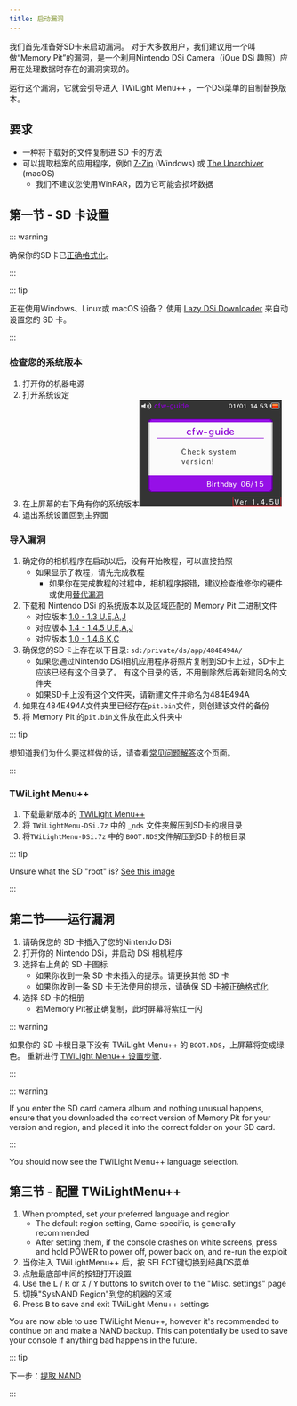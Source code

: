```yaml
---
title: 启动漏洞
---
```


我们首先准备好SD卡来启动漏洞。 对于大多数用户，我们建议用一个叫做“Memory Pit”的漏洞，是一个利用Nintendo DSi Camera（iQue DSi 趣照）应用在处理数据时存在的漏洞实现的。

运行这个漏洞，它就会引导进入 TWiLight Menu++ ，一个DSi菜单的自制替换版本。

## 要求
- 一种将下载好的文件复制进 SD 卡的方法
- 可以提取档案的应用程序，例如 [7-Zip](https://www.7-zip.org/) (Windows) 或 [The Unarchiver](https://apps.apple.com/cn/app/the-unarchiver/id425424353) (macOS)
   - 我们不建议您使用WinRAR，因为它可能会损坏数据

## 第一节 - SD 卡设置
::: warning

确保你的SD卡已[正确格式化](sd-card-setup)。

:::

::: tip

正在使用Windows、Linux或 macOS 设备？ 使用 [Lazy DSi Downloader](lazy-dsi-downloader) 来自动设置您的 SD 卡。

:::

### 检查您的系统版本

1. 打开你的机器电源
1. 打开系统设定
1. 在上屏幕的右下角有你的系统版本![Screenshot of where System Version is located](/assets/images/system-version-check.png)
1. 退出系统设置回到主界面

### 导入漏洞
1. 确定你的相机程序在启动以后，没有开始教程，可以直接拍照
   - 如果显示了教程，请先完成教程
     - 如果你在完成教程的过程中，相机程序报错，建议检查维修你的硬件 或使用[替代漏洞](alterternate-exploits)
1. 下载和 Nintendo DSi 的系统版本以及区域匹配的 Memory Pit 二进制文件
   - 对应版本 [1.0 - 1.3 U,E,A,J](/assets/files/memory_pit/256/pit.bin)
   - 对应版本 [1.4 - 1.4.5 U,E,A,J](/assets/files/memory_pit/768_1024/pit.bin)
   - 对应版本 [1.0 - 1.4.6 K,C](/assets/files/memory_pit/256/pit.bin)
1. 确保您的SD卡上存在以下目录: `sd:/private/ds/app/484E494A/`
   - 如果您通过Nintendo DSI相机应用程序将照片复制到SD卡上过，SD卡上应该已经有这个目录了。 有这个目录的话，不用删除然后再新建同名的文件夹
   - 如果SD卡上没有这个文件夹，请新建文件并命名为484E494A
1. 如果在484E494A文件夹里已经存在` pit.bin `文件，则创建该文件的备份
1. 将 Memory Pit 的`pit.bin`文件放在此文件夹中

::: tip

想知道我们为什么要这样做的话，请查看[常见问题解答](faq.html#what-functionality-will-i-lose-by-modding-my-system)这个页面。

:::

### TWiLight Menu++
1. 下载最新版本的 [TWiLight Menu++](https://github.com/DS-Homebrew/TWiLightMenu/releases/latest/download/TWiLightMenu-DSi.7z)
1. 将 `TWiLightMenu-DSi.7z` 中的 `_nds` 文件夹解压到SD卡的根目录
1. 将`TWiLightMenu-DSi.7z` 中的 `BOOT.NDS`文件解压到SD卡的根目录

::: tip

Unsure what the SD "root" is? [See this image](https://media.discordapp.net/attachments/489307733074640926/756947922804932739/wherestheroot.png)

:::

## 第二节——运行漏洞
1. 请确保您的 SD 卡插入了您的Nintendo DSi
1. 打开你的 Nintendo DSi，并启动 DSi 相机程序
1. 选择右上角的 SD 卡图标
   - 如果你收到一条 SD 卡未插入的提示。请更换其他 SD 卡
   - 如果你收到一条 SD 卡无法使用的提示，请确保 SD 卡[被正确格式化](sd-card-setup)
1. 选择 SD 卡的相册
   - 若Memory Pit被正确复制，此时屏幕将紫红一闪

::: warning

如果你的 SD 卡根目录下没有 TWiLight Menu++ 的 `BOOT.NDS`，上屏幕将变成绿色。 重新进行 [TWiLight Menu++ 设置步骤](launching-the-exploit.html#twilight-menu).

:::

::: warning

If you enter the SD card camera album and nothing unusual happens, ensure that you downloaded the correct version of Memory Pit for your version and region, and placed it into the correct folder on your SD card.

:::

You should now see the TWiLight Menu++ language selection.

## 第三节 - 配置 TWiLightMenu++
1. When prompted, set your preferred language and region
   - The default region setting, Game-specific, is generally recommended
   - After setting them, if the console crashes on white screens, press and hold POWER to power off, power back on, and re-run the exploit
1. 当你进入 TWiLightMenu++ 后，按 SELECT键切换到经典DS菜单
1. 点触最底部中间的按钮打开设置
1. Use the <kbd class="l">L</kbd> / <kbd class="r">R</kbd> or <kbd class="face">X</kbd> / <kbd class="face">Y</kbd> buttons to switch over to the "Misc. settings" page
1. 切换"SysNAND Region"到您的机器的区域
1. Press <kbd class="face">B</kbd> to save and exit TWiLight Menu++ settings

You are now able to use TWiLight Menu++, however it's recommended to continue on and make a NAND backup. This can potentially be used to save your console if anything bad happens in the future.

::: tip

下一步：[提取 NAND](dumping-nand)

:::
